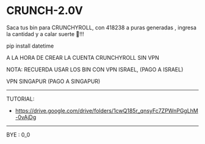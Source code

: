 # CRUNCH-2.0V
Saca tus bin para CRUNCHYROLL,  con 418238 a puras generadas , ingresa la cantidad y a calar suerte 💪!!!

pip install datetime

A LA HORA DE CREAR LA CUENTA CRUNCHYROLL SIN VPN

NOTA: RECUERDA USAR LOS BIN CON VPN ISRAEL, (PAGO A ISRAEL)

VPN SINGAPUR (PAGO A SINGAPUR)

*****
TUTORIAL:

- https://drive.google.com/drive/folders/1cwQ185r_qnsyFc7ZPWnPGgLhM-0vAjDg

*****
BYE : 0_0

